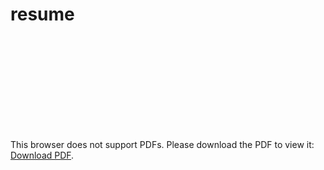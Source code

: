 # resume

<object data="./Chao-Wei, Tu - Resume.pdf" type="application/pdf" width="700px" height="700px">
    <embed src="/Chao-Wei, Tu - Resume.pdf">
        <p>This browser does not support PDFs. Please download the PDF to view it: <a href="./Chao-Wei, Tu - Resume.pdf">Download PDF</a>.</p>
    </embed>
</object>
